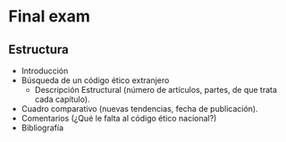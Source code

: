 # Final exam

## Estructura

- Introducción
- Búsqueda de un código ético extranjero
    - Descripción Estructural (número de artículos, partes, de que trata cada capítulo).
- Cuadro comparativo (nuevas tendencias, fecha de publicación).
- Comentarios (¿Qué le falta al código ético nacional?)
- Bibliografía